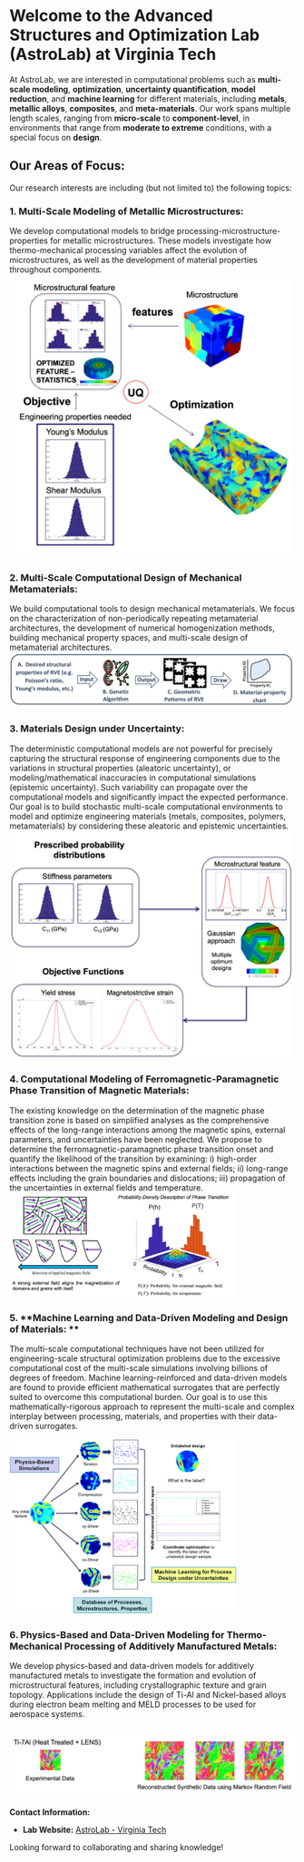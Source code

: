 # Welcome to the Advanced Structures and Optimization Lab (AstroLab) at Virginia Tech

At AstroLab, we are interested in computational problems such as **multi-scale modeling**, **optimization**, **uncertainty quantification**, **model reduction**, and **machine learning** for different materials, including **metals**, **metallic alloys**, **composites**, and **meta-materials**. Our work spans multiple length scales, ranging from **micro-scale** to **component-level**, in environments that range from **moderate to extreme** conditions, with a special focus on **design**. 

## Our Areas of Focus:
Our research interests are including (but not limited to) the following topics:

### 1. **Multi-Scale Modeling of Metallic Microstructures:**
We develop computational models to bridge processing-microstructure-properties for metallic microstructures. These models investigate how thermo-mechanical processing variables affect the evolution of microstructures, as well as the development of material properties throughout components. 
<img src="multi_scale.png" alt="multi_scale" width="500"/>

### 2. **Multi-Scale Computational Design of Mechanical Metamaterials:**

We build computational tools to design mechanical metamaterials. We focus on the characterization of non-periodically repeating metamaterial architectures, the development of numerical homogenization methods, building mechanical property spaces, and multi-scale design of metamaterial architectures.
![multi_scale metamaterials](meta_multi.png)

### 3. **Materials Design under Uncertainty:**

The deterministic computational models are not powerful for precisely capturing the structural response of engineering components due to the variations in structural properties (aleatoric uncertainty), or modeling/mathematical inaccuracies in computational simulations (epistemic uncertainty). Such variability can propagate over the computational models and significantly impact the expected performance. Our goal is to build stochastic multi-scale computational environments to model and optimize engineering materials (metals, composites, polymers, metamaterials) by considering these aleatoric and epistemic uncertainties. 
<img src="design_uq.png" alt="design_uq" width="500"/>

### 4. **Computational Modeling of Ferromagnetic-Paramagnetic Phase Transition of Magnetic Materials:**

The existing knowledge on the determination of the magnetic phase transition zone is based on simplified analyses as the comprehensive effects of the long-range interactions among the magnetic spins, external parameters, and uncertainties have been neglected. We propose to determine the ferromagnetic-paramagnetic phase transition onset and quantify the likelihood of the transition by examining: i) high-order interactions between the magnetic spins and external fields; ii) long-range effects including the grain boundaries and dislocations; iii) propagation of the uncertainties in external fields and temperature. 
<img src="magnet.png" alt="magnetic" width="400"/>

### 5. **Machine Learning and Data-Driven Modeling and Design of Materials: **

The multi-scale computational techniques have not been utilized for engineering-scale structural optimization problems due to the excessive computational cost of the multi-scale simulations involving billions of degrees of freedom. Machine learning-reinforced and data-driven models are found to provide efficient mathematical surrogates that are perfectly suited to overcome this computational burden. Our goal is to use this mathematically-rigorous approach to represent the multi-scale and complex interplay between processing, materials, and properties with their data-driven surrogates.

<img src="data_drven.png" alt="data-driven" width="400"/>


### 6. **Physics-Based and Data-Driven Modeling for Thermo-Mechanical Processing of Additively Manufactured Metals:**

We develop physics-based and data-driven models for additively manufactured metals to investigate the formation and evolution of microstructural features, including crystallographic texture and grain topology. Applications include the design of Ti-Al and Nickel-based alloys during electron beam melting and MELD processes to be used for aerospace systems.

![physics_based](phys_based.png)
---

**Contact Information:**
- **Lab Website:** [AstroLab - Virginia Tech](https://sites.google.com/vt.edu/astrolab/home)


Looking forward to collaborating and sharing knowledge!


